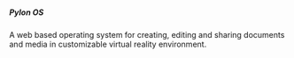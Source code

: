 #####                #####
#####    Pylon OS    #####
#####                #####

A web based operating system for creating, editing and sharing documents and media in customizable virtual reality environment.
